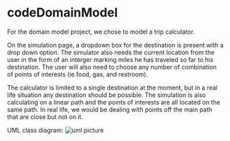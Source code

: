 # codeDomainModel

For the domain model project, we chose to model a trip calculator.

On the simulation page, a dropdown box for the destination is present with a drop down option. The simulator also needs the current location from the user in the form of an interger marking miles he has traveled so far to his destination.  The user will also need to choose any number of combination of points of interests (ie.food, gas, and restroom).

The calculator is limited to a single destination at the moment, but in a real life situation any destination should be possible.  The simulation is also calculating on a linear path and the points of interests are all located on the same path.  In real life, we would be dealing with points off the main path that are close but not on it.

UML class diagram:
![uml picture](https://www.dropbox.com/s/qnut3owaerlx5x9/20150115_154745.jpg?dl=0)
